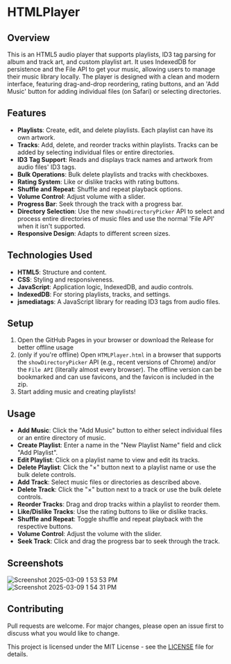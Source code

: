# HTMLPlayer

## Overview
This is an HTML5 audio player that supports playlists, ID3 tag parsing for album and track art, and custom playlist art. It uses IndexedDB for persistence and the File API to get your music, allowing users to manage their music library locally. The player is designed with a clean and modern interface, featuring drag-and-drop reordering, rating buttons, and an 'Add Music' button for adding individual files (on Safari) or selecting directories.

## Features
- **Playlists**: Create, edit, and delete playlists. Each playlist can have its own artwork.
- **Tracks**: Add, delete, and reorder tracks within playlists. Tracks can be added by selecting individual files or entire directories.
- **ID3 Tag Support**: Reads and displays track names and artwork from audio files' ID3 tags.
- **Bulk Operations**: Bulk delete playlists and tracks with checkboxes.
- **Rating System**: Like or dislike tracks with rating buttons.
- **Shuffle and Repeat**: Shuffle and repeat playback options.
- **Volume Control**: Adjust volume with a slider.
- **Progress Bar**: Seek through the track with a progress bar.
- **Directory Selection**: Use the new `showDirectoryPicker` API to select and process entire directories of music files and use the normal 'File API' when it isn't supported.
- **Responsive Design**: Adapts to different screen sizes.

## Technologies Used
- **HTML5**: Structure and content.
- **CSS**: Styling and responsiveness.
- **JavaScript**: Application logic, IndexedDB, and audio controls.
- **IndexedDB**: For storing playlists, tracks, and settings.
- **jsmediatags**: A JavaScript library for reading ID3 tags from audio files.

## Setup
1. Open the GitHub Pages in your browser or download the Release for better offline usage
2. (only if you're offline) Open `HTMLPlayer.html` in a browser that supports the `showDirectoryPicker` API (e.g., recent versions of Chrome) and/or the `File API` (literally almost every browser). The offline version can be bookmarked and can use favicons, and the favicon is included in the zip.
3. Start adding music and creating playlists!

## Usage
- **Add Music**: Click the "Add Music" button to either select individual files or an entire directory of music.
- **Create Playlist**: Enter a name in the "New Playlist Name" field and click "Add Playlist".
- **Edit Playlist**: Click on a playlist name to view and edit its tracks.
- **Delete Playlist**: Click the "×" button next to a playlist name or use the bulk delete controls.
- **Add Track**: Select music files or directories as described above.
- **Delete Track**: Click the "×" button next to a track or use the bulk delete controls.
- **Reorder Tracks**: Drag and drop tracks within a playlist to reorder them.
- **Like/Dislike Tracks**: Use the rating buttons to like or dislike tracks.
- **Shuffle and Repeat**: Toggle shuffle and repeat playback with the respective buttons.
- **Volume Control**: Adjust the volume with the slider.
- **Seek Track**: Click and drag the progress bar to seek through the track.

## Screenshots
![Screenshot 2025-03-09 1 53 53 PM](https://github.com/user-attachments/assets/0b1a93b7-8fff-4e55-81a5-ce3d2443ccce)
![Screenshot 2025-03-09 1 54 31 PM](https://github.com/user-attachments/assets/22b7df9b-2315-413b-847e-b7cc90fed5e8)


## Contributing
Pull requests are welcome. For major changes, please open an issue first to discuss what you would like to change.

This project is licensed under the MIT License - see the [LICENSE](LICENSE) file for details.
